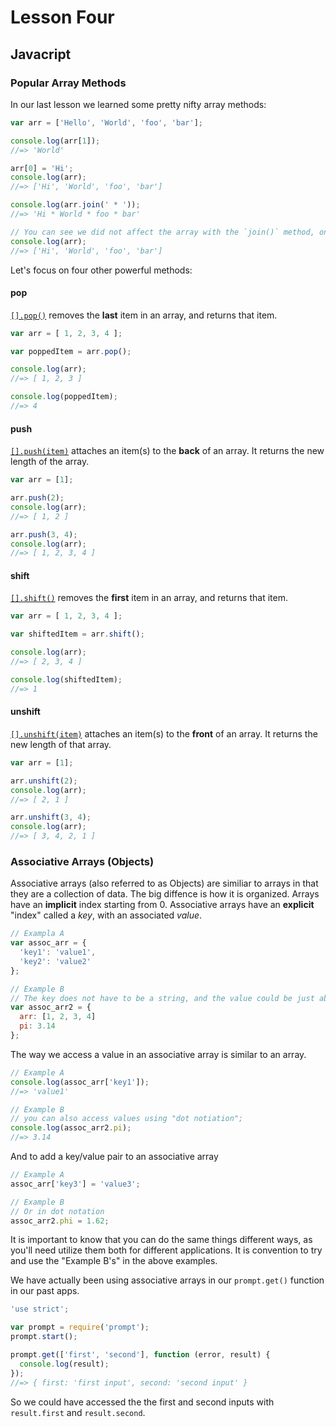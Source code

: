 # Lesson Four
## Javacript
### Popular Array Methods
In our last lesson we learned some pretty nifty array methods:
```javascript
var arr = ['Hello', 'World', 'foo', 'bar'];

console.log(arr[1]);
//=> 'World'

arr[0] = 'Hi';
console.log(arr);
//=> ['Hi', 'World', 'foo', 'bar']

console.log(arr.join(' * '));
//=> 'Hi * World * foo * bar'

// You can see we did not affect the array with the `join()` method, only how it looked
console.log(arr);
//=> ['Hi', 'World', 'foo', 'bar']
```
Let's focus on four other powerful methods:
#### pop
[`[].pop()`](https://developer.mozilla.org/en-US/docs/Web/JavaScript/Reference/Global_Objects/Array/pop) removes the **last** item in an array, and returns that item.
```javascript
var arr = [ 1, 2, 3, 4 ];

var poppedItem = arr.pop();

console.log(arr);
//=> [ 1, 2, 3 ]

console.log(poppedItem);
//=> 4
```

#### push
[`[].push(item)`](https://developer.mozilla.org/en-US/docs/Web/JavaScript/Reference/Global_Objects/Array/push) attaches an item(s) to the **back** of an array. It returns the new length of the array.
```javascript
var arr = [1];

arr.push(2);
console.log(arr);
//=> [ 1, 2 ]

arr.push(3, 4);
console.log(arr);
//=> [ 1, 2, 3, 4 ]
```

#### shift
[`[].shift()`](https://developer.mozilla.org/en-US/docs/Web/JavaScript/Reference/Global_Objects/Array/shift) removes the **first** item in an array, and returns that item.
```javascript
var arr = [ 1, 2, 3, 4 ];

var shiftedItem = arr.shift();

console.log(arr);
//=> [ 2, 3, 4 ]

console.log(shiftedItem);
//=> 1
```

#### unshift
[`[].unshift(item)`](https://developer.mozilla.org/en-US/docs/Web/JavaScript/Reference/Global_Objects/Array/unshift) attaches an item(s) to the **front** of an array. It returns the new length of that array.
```javascript
var arr = [1];

arr.unshift(2);
console.log(arr);
//=> [ 2, 1 ]

arr.unshift(3, 4);
console.log(arr);
//=> [ 3, 4, 2, 1 ]
```

### Associative Arrays (Objects)
Associative arrays (also referred to as Objects) are similiar to arrays in that they are a collection of data. The big diffence is how it is organized. Arrays have an **implicit** index starting from 0. Associative arrays have an **explicit** "index" called a _key_, with an associated _value_.
```javascript
// Exampla A
var assoc_arr = {
  'key1': 'value1',
  'key2': 'value2'
};

// Example B
// The key does not have to be a string, and the value could be just about anything
var assoc_arr2 = {
  arr: [1, 2, 3, 4]
  pi: 3.14
};
```
The way we access a value in an associative array is similar to an array.
```javascript
// Example A
console.log(assoc_arr['key1']);
//=> 'value1'

// Example B
// you can also access values using "dot notiation";
console.log(assoc_arr2.pi);
//=> 3.14
```
And to add a key/value pair to an associative array
```javascript
// Example A
assoc_arr['key3'] = 'value3';

// Example B
// Or in dot notation
assoc_arr2.phi = 1.62;
```
It is important to know that you can do the same things different ways, as you'll need utilize them both for different applications. It is convention to try and use the "Example B's" in the above examples.

We have actually been using associative arrays in our `prompt.get()` function in our past apps.
```javascript
'use strict';

var prompt = require('prompt');
prompt.start();

prompt.get(['first', 'second'], function (error, result) {
  console.log(result);
});
//=> { first: 'first input', second: 'second input' }
```
So we could have accessed the the first and second inputs with `result.first` and `result.second`.
